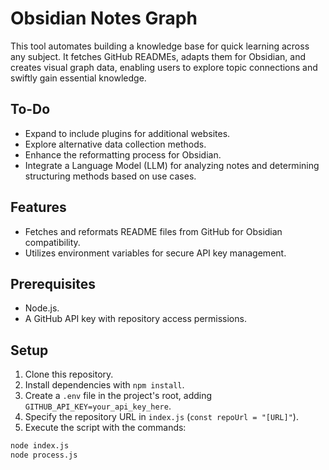 # Obsidian Notes Graph

This tool automates building a knowledge base for quick learning across any subject. It fetches GitHub READMEs, adapts them for Obsidian, and creates visual graph data, enabling users to explore topic connections and swiftly gain essential knowledge.

## To-Do

- Expand to include plugins for additional websites.
- Explore alternative data collection methods.
- Enhance the reformatting process for Obsidian.
- Integrate a Language Model (LLM) for analyzing notes and determining structuring methods based on use cases.

## Features

- Fetches and reformats README files from GitHub for Obsidian compatibility.
- Utilizes environment variables for secure API key management.

## Prerequisites

- Node.js.
- A GitHub API key with repository access permissions.

## Setup

1. Clone this repository.
2. Install dependencies with `npm install`.
3. Create a `.env` file in the project's root, adding `GITHUB_API_KEY=your_api_key_here`.
4. Specify the repository URL in `index.js` (`const repoUrl = "[URL]"`).
5. Execute the script with the commands:

```bash
node index.js
node process.js
